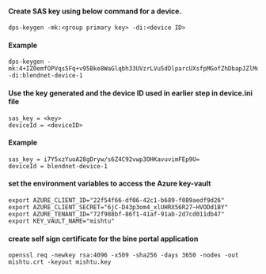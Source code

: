 #### Create SAS key using below command for a device.
   ```
   dps-keygen -mk:<group primary key> -di:<device ID>
   ```
   #### Example
   ```   
   dps-keygen -mk:4+IZ0emfOPVqs5Fq+v95Bke8WaGlqbh33UVzrLVu5dDlparcUXsfpMGofZhDbapJZlMqdOTiX3iB/W16JB2hiw== -di:blendnet-device-1
   ```

#### Use the key generated and the device ID used in earlier step in device.ini file
   ```  
   sas_key = <key>
   deviceId = <deviceID> 
   ```  
   #### Example
   ```  
   sas_key = i7Y5xzYuoA28gDryw/s6Z4C92vwp3OHKavuvimFEp9U=
   deviceId = blendnet-device-1 
   ```  

#### set the environment variables to access the Azure key-vault
   ``` 
   export AZURE_CLIENT_ID="22f54f66-df06-42c1-b689-f089aedf9d26"
   export AZURE_CLIENT_SECRET="6jC-D43p3om4_xlUHRX56R27~HVODd1BY"
   export AZURE_TENANT_ID="72f988bf-86f1-41af-91ab-2d7cd011db47"
   export KEY_VAULT_NAME="mishtu"
   ``` 
#### create self sign certificate for the bine portal application
   ```
   openssl req -newkey rsa:4096 -x509 -sha256 -days 3650 -nodes -out mishtu.crt -keyout mishtu.key
   ```